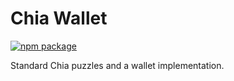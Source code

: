# Chia Wallet

[![npm package](https://nodei.co/npm/chia-wallet-lib.png?downloads=true&downloadRank=true&stars=true)](https://nodei.co/npm/chia-wallet-lib)

Standard Chia puzzles and a wallet implementation.
